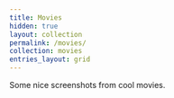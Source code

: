 ```yaml
---
title: Movies
hidden: true
layout: collection
permalink: /movies/
collection: movies
entries_layout: grid
---
```


Some nice screenshots from cool movies.
